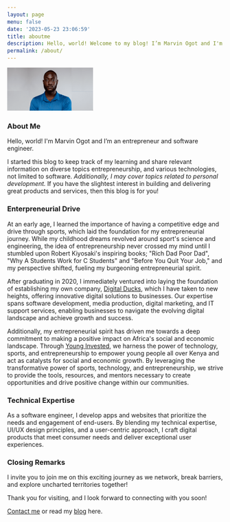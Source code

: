 ```yaml
---
layout: page
menu: false
date: '2023-05-23 23:06:59'
title: aboutme
description: Hello, world! Welcome to my blog! I’m Marvin Ogot and I'm an entrepreneur and software engineer based in Kenya.
permalink: /about/
---
```

<img class="img" src="/assets/img/uploads/dp.png" alt="Marvin Ogot" width="200px">

### About Me 

Hello, world! I'm Marvin Ogot and I’m an entrepreneur and software engineer.

I started this blog to keep track of my learning and share relevant information on diverse topics entrepreneurship, and various technologies, not limited to software. *Additionally, I may cover topics related to personal development.* If you have the slightest interest in building and delivering great products and services, then this blog is for you!

### Enterpreneurial Drive

At an early age, I learned the importance of having a competitive edge and drive through sports, which laid the foundation for my entrepreneurial journey. While my childhood dreams revolved around sport's science and engineering, the idea of entrepreneurship never crossed my mind until I stumbled upon Robert Kiyosaki's inspiring books; "Rich Dad Poor Dad", "Why A Students Work for C Students" and "Before You Quit Your Job," and my perspective shifted, fueling my burgeoning entrepreneurial spirit.

After graduating in 2020, I immediately ventured into laying the foundation of establishing my own company, [Digital Ducks](https://www.digitalducks.co.ke), which I have taken to new heights, offering innovative digital solutions to businesses. Our expertise spans software development, media production, digital marketing, and IT support services, enabling businesses to navigate the evolving digital landscape and achieve growth and success.

Additionally, my entrepreneurial spirit has driven me towards a deep commitment to making a positive impact on Africa's social and economic landscape. Through [Young Invested](https://www.younginvested.org), we harness the power of technology, sports, and entrepreneurship to empower young people all over Kenya and act as catalysts for social and economic growth. By leveraging the transformative power of sports, technology, and entrepreneurship, we strive to provide the tools, resources, and mentors necessary to create opportunities and drive positive change within our communities.

### Technical Expertise

As a software engineer, I develop apps and websites that prioritize the needs and engagement of end-users. By blending my technical expertise, UI/UX design principles, and a user-centric approach, I craft digital products that meet consumer needs and deliver exceptional user experiences.

### Closing Remarks

I invite you to join me on this exciting journey as we network, break barriers, and explore uncharted territories together!

Thank you for visiting, and I look forward to connecting with you soon!

[Contact me](/contact) or read my [blog](/) here.

